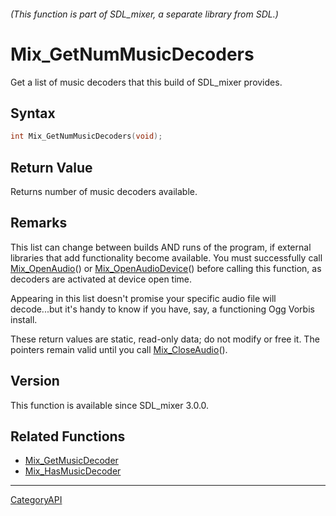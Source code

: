 ###### (This function is part of SDL_mixer, a separate library from SDL.)
# Mix_GetNumMusicDecoders

Get a list of music decoders that this build of SDL_mixer provides.

## Syntax

```c
int Mix_GetNumMusicDecoders(void);

```

## Return Value

Returns number of music decoders available.

## Remarks

This list can change between builds AND runs of the program, if external
libraries that add functionality become available. You must successfully
call [Mix_OpenAudio](Mix_OpenAudio)() or
[Mix_OpenAudioDevice](Mix_OpenAudioDevice)() before calling this function,
as decoders are activated at device open time.

Appearing in this list doesn't promise your specific audio file will
decode...but it's handy to know if you have, say, a functioning Ogg Vorbis
install.

These return values are static, read-only data; do not modify or free it.
The pointers remain valid until you call
[Mix_CloseAudio](Mix_CloseAudio)().

## Version

This function is available since SDL_mixer 3.0.0.

## Related Functions

* [Mix_GetMusicDecoder](Mix_GetMusicDecoder)
* [Mix_HasMusicDecoder](Mix_HasMusicDecoder)

----
[CategoryAPI](CategoryAPI)

